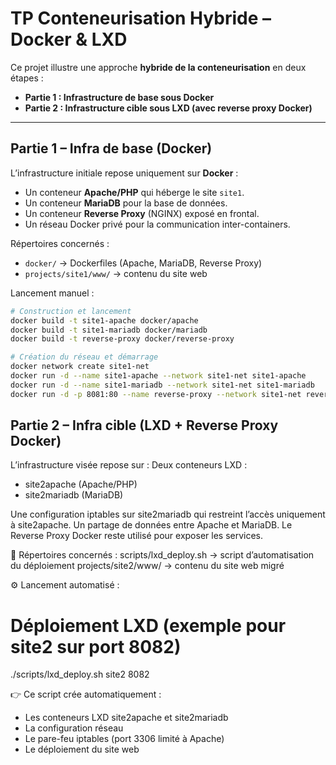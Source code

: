 # TP Conteneurisation Hybride – Docker & LXD

Ce projet illustre une approche **hybride de la conteneurisation** en deux étapes :
- **Partie 1 : Infrastructure de base sous Docker**
- **Partie 2 : Infrastructure cible sous LXD (avec reverse proxy Docker)**

---

## Partie 1 – Infra de base (Docker)

L’infrastructure initiale repose uniquement sur **Docker** :
- Un conteneur **Apache/PHP** qui héberge le site `site1`.
- Un conteneur **MariaDB** pour la base de données.
- Un conteneur **Reverse Proxy** (NGINX) exposé en frontal.
- Un réseau Docker privé pour la communication inter-containers.

 Répertoires concernés :
- `docker/` → Dockerfiles (Apache, MariaDB, Reverse Proxy)
- `projects/site1/www/` → contenu du site web

Lancement manuel :
```bash
# Construction et lancement
docker build -t site1-apache docker/apache
docker build -t site1-mariadb docker/mariadb
docker build -t reverse-proxy docker/reverse-proxy
```
```bash
# Création du réseau et démarrage
docker network create site1-net
docker run -d --name site1-apache --network site1-net site1-apache
docker run -d --name site1-mariadb --network site1-net site1-mariadb
docker run -d -p 8081:80 --name reverse-proxy --network site1-net reverse-proxy
```
##  Partie 2 – Infra cible (LXD + Reverse Proxy Docker)

L’infrastructure visée repose sur :
Deux conteneurs LXD :
- site2apache (Apache/PHP)
- site2mariadb (MariaDB)

Une configuration iptables sur site2mariadb qui restreint l’accès uniquement à site2apache.
Un partage de données entre Apache et MariaDB.
Le Reverse Proxy Docker reste utilisé pour exposer les services.

📂 Répertoires concernés :
scripts/lxd_deploy.sh → script d’automatisation du déploiement
projects/site2/www/ → contenu du site web migré

⚙️ Lancement automatisé :

# Déploiement LXD (exemple pour site2 sur port 8082)
./scripts/lxd_deploy.sh site2 8082

👉 Ce script crée automatiquement :
- Les conteneurs LXD site2apache et site2mariadb
- La configuration réseau
- Le pare-feu iptables (port 3306 limité à Apache)
- Le déploiement du site web
